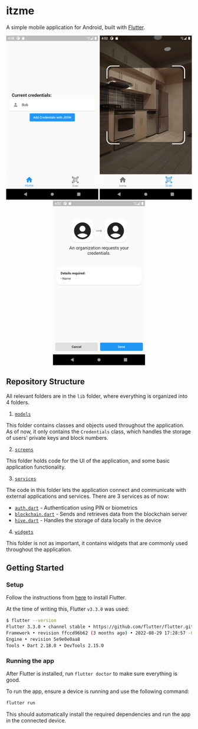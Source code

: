 # itzme

A simple mobile application for Android, built with [Flutter](https://flutter.dev).

<p align="middle">
  <img src="https://raw.githubusercontent.com/ItzyBitzySpider/itzme/master/mobile-app/docs/credentials.png" width="250" />
  <img src="https://raw.githubusercontent.com/ItzyBitzySpider/itzme/master/mobile-app/docs/qr_code_scanner.png" width="250" /> 
  <img src="https://raw.githubusercontent.com/ItzyBitzySpider/itzme/master/mobile-app/docs/popup.png" width="250" />
</p>

## Repository Structure
All relevant folders are in the `lib` folder, where everything is organized into 4 folders.

1. [`models`](lib/models/)

This folder contains classes and objects used throughout the application. As of now, it only contains the `Credentials` class, which handles the storage of users' private keys and block numbers.

2. [`screens`](lib/screens/)

This folder holds code for the UI of the application, and some basic application functionality.

3. [`services`](lib/services/)

The code in this folder lets the application connect and communicate with external applications and services. There are 3 services as of now:
* [`auth.dart`](lib/services/auth.dart) - Authentication using PIN or biometrics
* [`blockchain.dart`](lib/services/blockchain.dart) - Sends and retrieves data from the blockchain server
* [`hive.dart`](lib/services//hive.dart) - Handles the storage of data locally in the device

4. [`widgets`](lib/widgets.dart/)

This folder is not as important, it contains widgets that are commonly used throughout the application.

## Getting Started

### Setup
Follow the instructions from [here](https://docs.flutter.dev/get-started/install) to install Flutter.

At the time of writing this, Flutter `v3.3.0` was used:
```bash
$ flutter --version
Flutter 3.3.0 • channel stable • https://github.com/flutter/flutter.git
Framework • revision ffccd96b62 (3 months ago) • 2022-08-29 17:28:57 -0700
Engine • revision 5e9e0e0aa8
Tools • Dart 2.18.0 • DevTools 2.15.0
```

### Running the app
After Flutter is installed, run `flutter doctor` to make sure everything is good.

To run the app, ensure a device is running and use the following command:
```bash
flutter run
```
This should automatically install the required dependencies and run the app in the connected device.